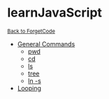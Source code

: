 # learnJavaScript
<sub>[Back to ForgetCode](../README.md)</sub>
<!-- MarkdownTOC autolink="true" bracket="round" indent="    "-->

- [General Commands](#general-commands)
    - [pwd](#pwd)
    - [cd](#cd)
    - [ls](#ls)
    - [tree](#tree)
    - [ln -s](#ln--s)
- [Looping](#looping)

<!-- /MarkdownTOC -->